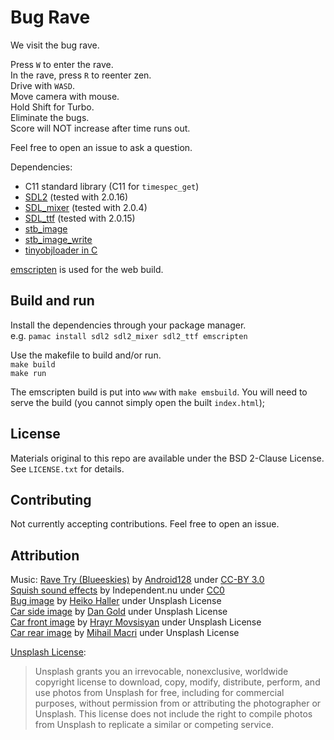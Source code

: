 # Bug Rave

We visit the bug rave.

Press `W` to enter the rave.  
In the rave, press `R` to reenter zen.  
Drive with `WASD`.  
Move camera with mouse.  
Hold Shift for Turbo.  
Eliminate the bugs.  
Score will NOT increase after time runs out.

Feel free to open an issue to ask a question.

Dependencies:
- C11 standard library (C11 for `timespec_get`)
- [SDL2](https://www.libsdl.org/index.php) (tested with 2.0.16)
- [SDL_mixer](https://www.libsdl.org/projects/SDL_mixer/) (tested with 2.0.4)
- [SDL_ttf](https://www.libsdl.org/projects/SDL_ttf/) (tested with 2.0.15)
- [stb_image](https://github.com/nothings/stb)
- [stb_image_write](https://github.com/nothings/stb)
- [tinyobjloader in C](https://github.com/syoyo/tinyobjloader-c)

[emscripten](https://emscripten.org/) is used for the web build.

## Build and run

Install the dependencies through your package manager.  
e.g. `pamac install sdl2 sdl2_mixer sdl2_ttf emscripten`

Use the makefile to build and/or run.  
`make build`  
`make run`

The emscripten build is put into `www` with `make emsbuild`.
You will need to serve the build
(you cannot simply open the built `index.html`);

## License

Materials original to this repo are available under the BSD 2-Clause License.
See `LICENSE.txt` for details.

## Contributing

Not currently accepting contributions.
Feel free to open an issue.

## Attribution

Music: [Rave Try (Blueeskies)](https://opengameart.org/content/rave-try-blueeskies)
by [Android128](https://soundcloud.com/android128%C2%A0)
under [CC-BY 3.0](https://creativecommons.org/licenses/by/3.0/)  
[Squish sound effects](https://opengameart.org/content/2-wooden-squish-splatter-sequences)
by Independent.nu
under [CC0](https://creativecommons.org/publicdomain/zero/1.0/)  
[Bug image](https://unsplash.com/photos/NABcJwd6p90)
by [Heiko Haller](https://twitter.com/heikohaller)
under Unsplash License  
[Car side image](https://unsplash.com/photos/N7RiDzfF2iw)
by [Dan Gold](https://www.danielcgold.com/)
under Unsplash License  
[Car front image](https://unsplash.com/photos/J3nHfF6TIwQ)
by [Hrayr Movsisyan](https://unsplash.com/@lincerta)
under Unsplash License  
[Car rear image](https://unsplash.com/photos/ULoBo1cCyEs)
by [Mihail Macri](https://unsplash.com/@macrimihail)
under Unsplash License

[Unsplash License](https://unsplash.com/license):
> Unsplash grants you an irrevocable, nonexclusive, worldwide copyright license to download, copy, modify, distribute, perform, and use photos from Unsplash for free, including for commercial purposes, without permission from or attributing the photographer or Unsplash. This license does not include the right to compile photos from Unsplash to replicate a similar or competing service.
